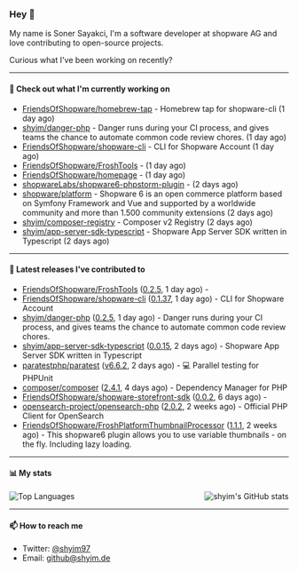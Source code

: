 ### Hey 👋

My name is Soner Sayakci, I'm a software developer at shopware AG and love contributing to open-source projects.

Curious what I've been working on recently?

---

#### 👷 Check out what I'm currently working on

- [FriendsOfShopware/homebrew-tap](https://github.com/FriendsOfShopware/homebrew-tap) - Homebrew tap for shopware-cli (1 day ago)
- [shyim/danger-php](https://github.com/shyim/danger-php) - Danger runs during your CI process, and gives teams the chance to automate common code review chores. (1 day ago)
- [FriendsOfShopware/shopware-cli](https://github.com/FriendsOfShopware/shopware-cli) - CLI for Shopware Account (1 day ago)
- [FriendsOfShopware/FroshTools](https://github.com/FriendsOfShopware/FroshTools) -  (1 day ago)
- [FriendsOfShopware/homepage](https://github.com/FriendsOfShopware/homepage) -  (1 day ago)
- [shopwareLabs/shopware6-phpstorm-plugin](https://github.com/shopwareLabs/shopware6-phpstorm-plugin) -  (2 days ago)
- [shopware/platform](https://github.com/shopware/platform) - Shopware 6 is an open commerce platform based on Symfony Framework and Vue and supported by a worldwide community and more than 1.500 community extensions (2 days ago)
- [shyim/composer-registry](https://github.com/shyim/composer-registry) - Composer v2 Registry (2 days ago)
- [shyim/app-server-sdk-typescript](https://github.com/shyim/app-server-sdk-typescript) - Shopware App Server SDK written in Typescript (2 days ago)

---

#### 🔭 Latest releases I've contributed to

- [FriendsOfShopware/FroshTools](https://github.com/FriendsOfShopware/FroshTools) ([0.2.5](https://github.com/FriendsOfShopware/FroshTools/releases/tag/0.2.5), 1 day ago) - 
- [FriendsOfShopware/shopware-cli](https://github.com/FriendsOfShopware/shopware-cli) ([0.1.37](https://github.com/FriendsOfShopware/shopware-cli/releases/tag/0.1.37), 1 day ago) - CLI for Shopware Account
- [shyim/danger-php](https://github.com/shyim/danger-php) ([0.2.5](https://github.com/shyim/danger-php/releases/tag/0.2.5), 1 day ago) - Danger runs during your CI process, and gives teams the chance to automate common code review chores.
- [shyim/app-server-sdk-typescript](https://github.com/shyim/app-server-sdk-typescript) ([0.0.15](https://github.com/shyim/app-server-sdk-typescript/releases/tag/0.0.15), 2 days ago) - Shopware App Server SDK written in Typescript
- [paratestphp/paratest](https://github.com/paratestphp/paratest) ([v6.6.2](https://github.com/paratestphp/paratest/releases/tag/v6.6.2), 2 days ago) - :computer: Parallel testing for PHPUnit
- [composer/composer](https://github.com/composer/composer) ([2.4.1](https://github.com/composer/composer/releases/tag/2.4.1), 4 days ago) - Dependency Manager for PHP
- [FriendsOfShopware/shopware-storefront-sdk](https://github.com/FriendsOfShopware/shopware-storefront-sdk) ([0.0.2](https://github.com/FriendsOfShopware/shopware-storefront-sdk/releases/tag/0.0.2), 6 days ago) - 
- [opensearch-project/opensearch-php](https://github.com/opensearch-project/opensearch-php) ([2.0.2](https://github.com/opensearch-project/opensearch-php/releases/tag/2.0.2), 2 weeks ago) - Official PHP Client for OpenSearch
- [FriendsOfShopware/FroshPlatformThumbnailProcessor](https://github.com/FriendsOfShopware/FroshPlatformThumbnailProcessor) ([1.1.1](https://github.com/FriendsOfShopware/FroshPlatformThumbnailProcessor/releases/tag/1.1.1), 2 weeks ago) - This shopware6 plugin allows you to use variable thumbnails - on the fly. Including lazy loading.

---

#### 📊 My stats

<img align="right" alt="shyim's GitHub stats" src="https://github-readme-stats.vercel.app/api?username=shyim&count_private=1&show_icons=true&" />

![Top Languages](https://github-readme-stats.vercel.app/api/top-langs/?username=shyim)

---

#### 📫 How to reach me

- Twitter: [@shyim97](https://twitter.com/shyim97)
- Email: [github@shyim.de](mailto://github@shyim.de)
